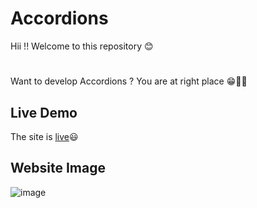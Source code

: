 # Accordions 
Hii !!
Welcome to this repository 😊
#
Want to develop Accordions ? You are at right place 😁✌🏻

## Live Demo

The site is [live](https://stupendous-kringle-8047dd.netlify.app)😃
## Website Image

![image](https://user-images.githubusercontent.com/97295627/195077358-0bda6ec3-7c1e-419b-a6c9-532884980f6f.png)
